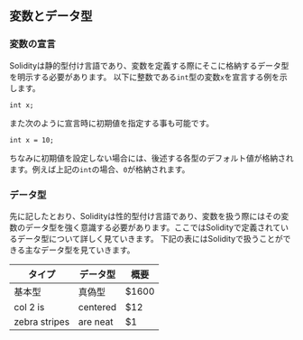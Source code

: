 ## 変数とデータ型

### 変数の宣言
Solidityは静的型付け言語であり、変数を定義する際にそこに格納するデータ型を明示する必要があります。
以下に整数である`int`型の変数`x`を宣言する例を示します。
```plain
int x;
```
また次のように宣言時に初期値を指定する事も可能です。
```plain
int x = 10;
```
ちなみに初期値を設定しない場合には、後述する各型のデフォルト値が格納されます。例えば上記の`int`の場合、`0`が格納されます。
<!--[TODO] 識別子の説明上記では「x」が識別子 -->
<!--[TODO] 識別子の命名規則 -->

### データ型
先に記したとおり、Solidityは性的型付け言語であり、変数を扱う際にはその変数のデータ型を強く意識する必要があります。ここではSolidityで定義されているデータ型について詳しく見ていきます。
下記の表にはSolidityで扱うことができる主なデータ型を見ていきます。

| タイプ | データ型  | 概要  |
| ------ | ----------|-----|
| 基本型 | 真偽型 | $1600 |
| col 2 is      | centered      |   $12 |
| zebra stripes | are neat      |    $1 |
